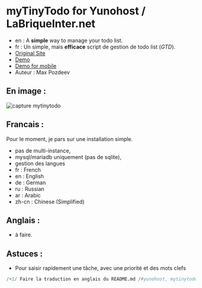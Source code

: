 # myTinyTodo for Yunohost / LaBriqueInter.net

  * en : A **simple** way to manage your todo list. 
  * fr : Un simple, mais **efficace** script de gestion de todo list (*GTD*).
  * [Original Site](http://www.mytinytodo.net/)
   * [Demo](http://www.mytinytodo.net/demo/)
   * [Demo for mobile](http://www.mytinytodo.net/demo/?pda)
  * Auteur : Max Pozdeev

## En image :

![capture mytinytodo](https://framapic.org/kHD4bcOGCnam/p7uc1rDT1B9j.png)

## Francais :

Pour le moment, je pars sur une installation simple.

  * pas de multi-instance,
  * mysql/mariadb uniquement (pas de sqlite),
  * gestion des langues 
   * fr : French
   * en : English
   * de : German
   * ru : Russian
   * ar : Arabic
   * zh-cn : Chinese (Simplified)

## Anglais :

  * à faire.

## Astuces :

  * Pour saisir rapidement une tâche, avec une priorité et des mots clefs

```python
/+2/ Faire la traduction en anglais du README.md /#yunohost, mytinytodo/
```

